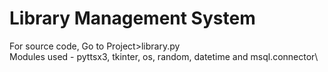 # Library Management System
For source code, Go to Project>library.py\
Modules used - pyttsx3, tkinter, os, random, datetime and msql.connector\

